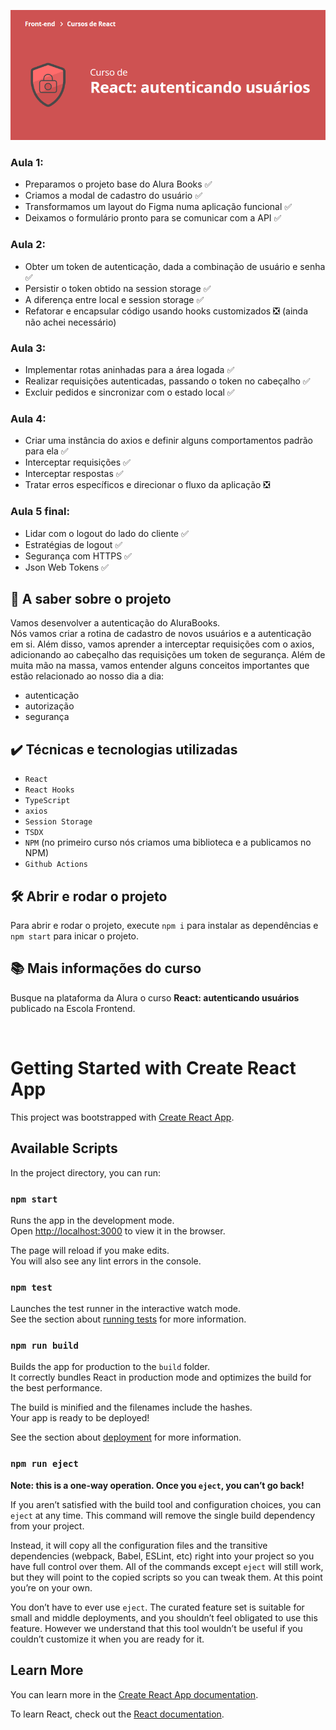 ![React: autenticando usuários](curso.png)

### Aula 1:
- Preparamos o projeto base do Alura Books :white_check_mark:
- Criamos a modal de cadastro do usuário :white_check_mark:
- Transformamos um layout do Figma numa aplicação funcional :white_check_mark:
- Deixamos o formulário pronto para se comunicar com a API :white_check_mark:
### Aula 2:
- Obter um token de autenticação, dada a combinação de usuário e senha :white_check_mark:
- Persistir o token obtido na session storage :white_check_mark:
- A diferença entre local e session storage :white_check_mark:
- Refatorar e encapsular código usando hooks customizados :negative_squared_cross_mark:	(ainda não achei necessário)
### Aula 3:
- Implementar rotas aninhadas para a área logada :white_check_mark:
- Realizar requisições autenticadas, passando o token no cabeçalho :white_check_mark:
- Excluir pedidos e sincronizar com o estado local :white_check_mark:
### Aula 4:
- Criar uma instância do axios e definir alguns comportamentos padrão para ela :white_check_mark:
- Interceptar requisições :white_check_mark:
- Interceptar respostas :white_check_mark:
- Tratar erros específicos e direcionar o fluxo da aplicação :negative_squared_cross_mark:
### Aula 5 final:
- Lidar com o logout do lado do cliente :white_check_mark:
- Estratégias de logout :white_check_mark:
- Segurança com HTTPS :white_check_mark:
- Json Web Tokens :white_check_mark:

## 🔨 A saber sobre o projeto
Vamos desenvolver a autenticação do AluraBooks.<br>
Nós vamos criar a rotina de cadastro de novos usuários e a autenticação em si. Além disso, vamos aprender a interceptar requisições com o axios, adicionando ao cabeçalho das requisições um token de segurança.
Além de muita mão na massa, vamos entender alguns conceitos importantes que estão relacionado ao nosso dia a dia:
- autenticação
- autorização
- segurança

## ✔️ Técnicas e tecnologias utilizadas
- `React`
- `React Hooks`
- `TypeScript`
- `axios`
- `Session Storage`
- `TSDX`
- `NPM` (no primeiro curso nós criamos uma biblioteca e a publicamos no NPM)
- `Github Actions`

## 🛠️ Abrir e rodar o projeto
Para abrir e rodar o projeto, execute `npm i` para instalar as dependências e `npm start` para inicar o projeto.

## 📚 Mais informações do curso
Busque na plataforma da Alura o curso **React: autenticando usuários** publicado na Escola Frontend.

<br>




# Getting Started with Create React App

This project was bootstrapped with [Create React App](https://github.com/facebook/create-react-app).

## Available Scripts

In the project directory, you can run:

### `npm start`

Runs the app in the development mode.\
Open [http://localhost:3000](http://localhost:3000) to view it in the browser.

The page will reload if you make edits.\
You will also see any lint errors in the console.

### `npm test`

Launches the test runner in the interactive watch mode.\
See the section about [running tests](https://facebook.github.io/create-react-app/docs/running-tests) for more information.

### `npm run build`

Builds the app for production to the `build` folder.\
It correctly bundles React in production mode and optimizes the build for the best performance.

The build is minified and the filenames include the hashes.\
Your app is ready to be deployed!

See the section about [deployment](https://facebook.github.io/create-react-app/docs/deployment) for more information.

### `npm run eject`

**Note: this is a one-way operation. Once you `eject`, you can’t go back!**

If you aren’t satisfied with the build tool and configuration choices, you can `eject` at any time. This command will remove the single build dependency from your project.

Instead, it will copy all the configuration files and the transitive dependencies (webpack, Babel, ESLint, etc) right into your project so you have full control over them. All of the commands except `eject` will still work, but they will point to the copied scripts so you can tweak them. At this point you’re on your own.

You don’t have to ever use `eject`. The curated feature set is suitable for small and middle deployments, and you shouldn’t feel obligated to use this feature. However we understand that this tool wouldn’t be useful if you couldn’t customize it when you are ready for it.

## Learn More

You can learn more in the [Create React App documentation](https://facebook.github.io/create-react-app/docs/getting-started).

To learn React, check out the [React documentation](https://reactjs.org/).

